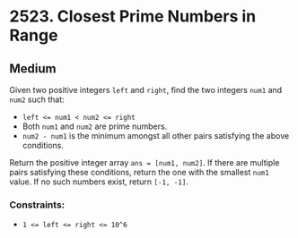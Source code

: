# 2523. Closest Prime Numbers in Range

## Medium

Given two positive integers `left` and `right`, find the two integers `num1` and `num2` such that:

- `left <= num1 < num2 <= right`
- Both `num1` and `num2` are prime numbers.
- `num2 - num1` is the minimum amongst all other pairs satisfying the above conditions.

Return the positive integer array `ans = [num1, num2]`. If there are multiple pairs satisfying these conditions, return
the one with the smallest `num1` value. If no such numbers exist, return `[-1, -1]`.

### Constraints:

- `1 <= left <= right <= 10^6`
